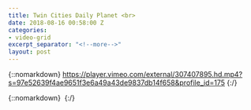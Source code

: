 ```yaml
---
title: Twin Cities Daily Planet <br>
date: 2018-08-16 00:58:00 Z
categories:
- video-grid
excerpt_separator: "<!--more-->"
layout: post
---
```


{::nomarkdown}
https://player.vimeo.com/external/307407895.hd.mp4?s=97e52639f4ae9651f3e6a49a43de9837db14f658&profile_id=175
{:/}  

<!--more-->
{::nomarkdown}
<img class="lazyload" data-vimeo-id="307407895" src="" alt="">
{:/}  
